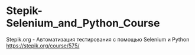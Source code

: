 # Stepik-Selenium_and_Python_Course
Stepik.org - Автоматизация тестирования с помощью Selenium и Python
https://stepik.org/course/575/


